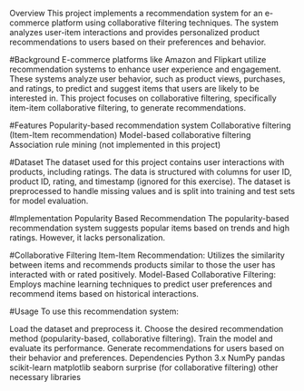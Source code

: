 Overview
This project implements a recommendation system for an e-commerce platform using collaborative filtering techniques. The system analyzes user-item interactions and provides personalized product recommendations to users based on their preferences and behavior.

#Background
E-commerce platforms like Amazon and Flipkart utilize recommendation systems to enhance user experience and engagement. These systems analyze user behavior, such as product views, purchases, and ratings, to predict and suggest items that users are likely to be interested in. This project focuses on collaborative filtering, specifically item-item collaborative filtering, to generate recommendations.

#Features
Popularity-based recommendation system
Collaborative filtering (Item-Item recommendation)
Model-based collaborative filtering
Association rule mining (not implemented in this project)

#Dataset
The dataset used for this project contains user interactions with products, including ratings. The data is structured with columns for user ID, product ID, rating, and timestamp (ignored for this exercise). The dataset is preprocessed to handle missing values and is split into training and test sets for model evaluation.

#Implementation
Popularity Based Recommendation
The popularity-based recommendation system suggests popular items based on trends and high ratings. However, it lacks personalization.

#Collaborative Filtering
Item-Item Recommendation: Utilizes the similarity between items and recommends products similar to those the user has interacted with or rated positively.
Model-Based Collaborative Filtering: Employs machine learning techniques to predict user preferences and recommend items based on historical interactions.

#Usage
To use this recommendation system:

Load the dataset and preprocess it.
Choose the desired recommendation method (popularity-based, collaborative filtering).
Train the model and evaluate its performance.
Generate recommendations for users based on their behavior and preferences.
Dependencies
Python 3.x
NumPy
pandas
scikit-learn
matplotlib
seaborn
surprise (for collaborative filtering)
other necessary libraries
